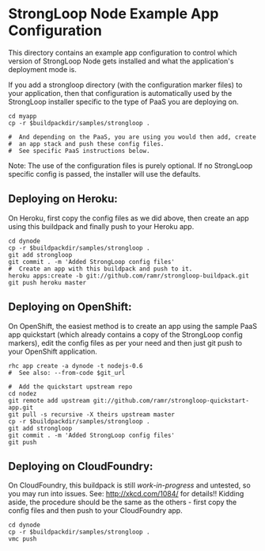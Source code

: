 StrongLoop Node Example App Configuration
=========================================

This directory contains an example app configuration to control
which version of StrongLoop Node gets installed and what the application's
deployment mode is. 

If you add a strongloop directory (with the configuration marker
files) to your application, then that configuration is automatically used
by the StrongLoop installer specific to the type of PaaS you are
deploying on.

    cd myapp
    cp -r $buildpackdir/samples/strongloop .

    #  And depending on the PaaS, you are using you would then add, create
    #  an app stack and push these config files.
    #  See specific PaaS instructions below.

Note:  The use of the configuration files is purely optional. If no 
       StrongLoop specific config is passed, the installer will use the
       defaults.


Deploying on Heroku:
--------------------
On Heroku, first copy the config files as we did above, then create an app
using this buildpack and finally push to your Heroku app.

    cd dynode
    cp -r $buildpackdir/samples/strongloop .
    git add strongloop
    git commit . -m 'Added StrongLoop config files'
    #  Create an app with this buildpack and push to it.
    heroku apps:create -b git://github.com/ramr/strongloop-buildpack.git
    git push heroku master


Deploying on OpenShift:
-----------------------
On OpenShift, the easiest method is to create an app using the sample PaaS
app quickstart (which already contains a copy of the StrongLoop config
markers), edit the config files as per your need and then just git push to
your OpenShift application.

    rhc app create -a dynode -t nodejs-0.6
    #  See also: --from-code $git_url

    #  Add the quickstart upstream repo
    cd nodez
    git remote add upstream git://github.com/ramr/strongloop-quickstart-app.git
    git pull -s recursive -X theirs upstream master
    cp -r $buildpackdir/samples/strongloop .
    git add strongloop
    git commit . -m 'Added StrongLoop config files'
    git push


Deploying on CloudFoundry:
--------------------------
On CloudFoundry, this buildpack is still *work-in-progress* and untested,
so you may run into issues. See: http://xkcd.com/1084/ for details!!
Kidding aside, the procedure should be the same as the others - first copy
the config files and then push to your CloudFoundry app.

    cd dynode
    cp -r $buildpackdir/samples/strongloop .
    vmc push

